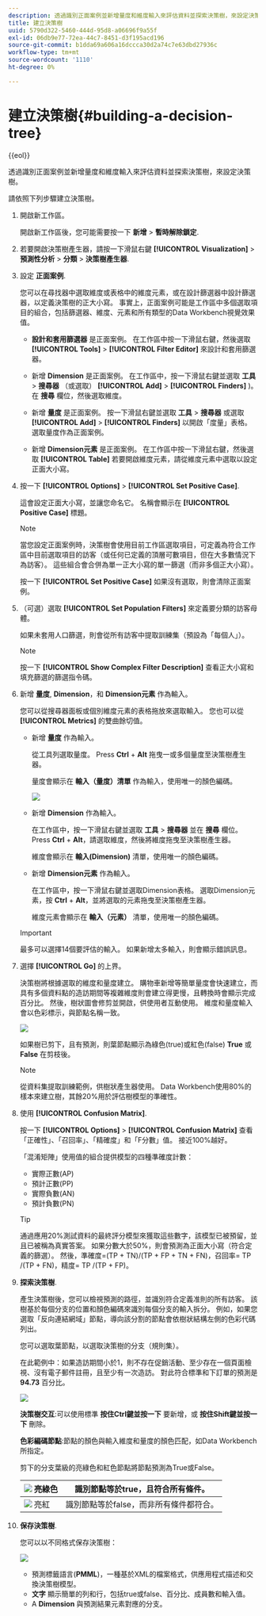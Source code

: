```yaml
---
description: 透過識別正面案例並新增量度和維度輸入來評估資料並探索決策樹，來設定決策樹。
title: 建立決策樹
uuid: 5790d322-5460-444d-95d8-a06696f9a55f
exl-id: 06db9e77-72ea-44c7-8451-d3f195acd196
source-git-commit: b1dda69a606a16dccca30d2a74c7e63dbd27936c
workflow-type: tm+mt
source-wordcount: '1110'
ht-degree: 0%

---
```


# 建立決策樹{#building-a-decision-tree}

{{eol}}

透過識別正面案例並新增量度和維度輸入來評估資料並探索決策樹，來設定決策樹。

請依照下列步驟建立決策樹。

1. 開啟新工作區。

   開啟新工作區後，您可能需要按一下 **新增** > **暫時解除鎖定**.

1. 若要開啟決策樹產生器，請按一下滑鼠右鍵 **[!UICONTROL Visualization]** > **預測性分析** > **分類** > **決策樹產生器**.

1. 設定 **正面案例**.

   您可以在尋找器中選取維度或表格中的維度元素，或在設計篩選器中設計篩選器，以定義決策樹的正大小寫。 事實上，正面案例可能是工作區中多個選取項目的組合，包括篩選器、維度、元素和所有類型的Data Workbench視覺效果值。

   * **設計和套用篩選器** 是正面案例。 在工作區中按一下滑鼠右鍵，然後選取 **[!UICONTROL Tools]** > **[!UICONTROL Filter Editor]** 來設計和套用篩選器。

   * 新增 **Dimension** 是正面案例。 在工作區中，按一下滑鼠右鍵並選取 **工具** > **搜尋器** （或選取） **[!UICONTROL Add]** > **[!UICONTROL Finders]** )。 在 **搜尋** 欄位，然後選取維度。

   * 新增 **量度** 是正面案例。 按一下滑鼠右鍵並選取 **工具** > **搜尋器** 或選取 **[!UICONTROL Add]** > **[!UICONTROL Finders]** 以開啟「度量」表格。 選取量度作為正面案例。

   * 新增 **Dimension元素** 是正面案例。 在工作區中按一下滑鼠右鍵，然後選取 **[!UICONTROL Table]** 若要開啟維度元素，請從維度元素中選取以設定正面大小寫。

1. 按一下 **[!UICONTROL Options]** > **[!UICONTROL Set Positive Case]**.

   這會設定正面大小寫，並讓您命名它。 名稱會顯示在 **[!UICONTROL Positive Case]** 標題。

   >[!NOTE]
   >
   >當您設定正面案例時，決策樹會使用目前工作區選取項目，可定義為符合工作區中目前選取項目的訪客（或任何已定義的頂層可數項目，但在大多數情況下為訪客）。 這些組合會合併為單一正大小寫的單一篩選（而非多個正大小寫）。

   按一下 **[!UICONTROL Set Positive Case]** 如果沒有選取，則會清除正面案例。

1. （可選）選取 **[!UICONTROL Set Population Filters]** 來定義要分類的訪客母體。

   如果未套用人口篩選，則會從所有訪客中提取訓練集（預設為「每個人」）。

   >[!NOTE]
   >
   >按一下 **[!UICONTROL Show Complex Filter Description]** 查看正大小寫和填充篩選的篩選指令碼。

1. 新增 **量度**, **Dimension**，和 **Dimension元素** 作為輸入。

   您可以從搜尋器面板或個別維度元素的表格拖放來選取輸入。 您也可以從 **[!UICONTROL Metrics]** 的雙曲餘切值。

   * 新增 **量度** 作為輸入。

      從工具列選取量度。 Press **Ctrl** + **Alt** 拖曳一或多個量度至決策樹產生器。

      量度會顯示在 **輸入（量度）清單** 作為輸入，使用唯一的顏色編碼。

      ![](assets/decision_tree_add_Metrics_inputs.png)

   * 新增 **Dimension** 作為輸入。

      在工作區中，按一下滑鼠右鍵並選取 **工具** > **搜尋器** 並在 **搜尋** 欄位。 Press **Ctrl** + **Alt**，請選取維度，然後將維度拖曳至決策樹產生器。

      維度會顯示在 **輸入(Dimension)** 清單，使用唯一的顏色編碼。

   * 新增 **Dimension元素** 作為輸入。

      在工作區中，按一下滑鼠右鍵並選取Dimension表格。 選取Dimension元素，按 **Ctrl** + **Alt**，並將選取的元素拖曳至決策樹產生器。

      維度元素會顯示在 **輸入（元素）** 清單，使用唯一的顏色編碼。
   >[!IMPORTANT]
   >
   >最多可以選擇14個要評估的輸入。 如果新增太多輸入，則會顯示錯誤訊息。

1. 選擇 **[!UICONTROL Go]** 的上界。

   決策樹將根據選取的維度和量度建立。 購物車新增等簡單量度會快速建立，而具有多個資料點的造訪期間等複雜維度則會建立得更慢，且轉換時會顯示完成百分比。 然後，樹狀圖會修剪並開啟，供使用者互動使用。 維度和量度輸入會以色彩標示，與節點名稱一致。

   ![](assets/decision_tree_builder.png)

   如果樹已剪下，且有預測，則葉節點顯示為綠色(true)或紅色(false) **True** 或 **False** 在剪枝後。

   >[!NOTE]
   >
   >從資料集提取訓練範例，供樹狀產生器使用。 Data Workbench使用80%的樣本來建立樹，其餘20%用於評估樹模型的準確性。

1. 使用 **[!UICONTROL Confusion Matrix]**.

   按一下 **[!UICONTROL Options]** > **[!UICONTROL Confusion Matrix]** 查看「正確性」、「召回率」、「精確度」和「F分數」值。 接近100%越好。

   「混淆矩陣」使用值的組合提供模型的四種準確度計數：

   * 實際正數(AP)
   * 預計正數(PP)
   * 實際負數(AN)
   * 預計負數(PN)

   >[!TIP]
   >
   >通過應用20%測試資料的最終評分模型來獲取這些數字，該模型已被預留，並且已被稱為真實答案。 如果分數大於50%，則會預測為正面大小寫（符合定義的篩選）。 然後，準確度=(TP + TN)/(TP + FP + TN + FN)，召回率= TP /(TP + FN)，精度= TP /(TP + FP)。

1. **探索決策樹**.

   產生決策樹後，您可以檢視預測的路徑，並識別符合定義准則的所有訪客。 該樹基於每個分支的位置和顏色編碼來識別每個分支的輸入拆分。 例如，如果您選取「反向連結網域」節點，導向該分割的節點會依樹狀結構左側的色彩代碼列出。

   您可以選取葉節點，以選取決策樹的分支（規則集）。

   在此範例中：如果造訪期間小於1，則不存在促銷活動、至少存在一個頁面檢視、沒有電子郵件註冊，且至少有一次造訪。 對此符合標準和下訂單的預測是 **94.73** 百分比。

   ![](assets/decision_tree_explore.png)

   **決策樹交互**:可以使用標準 **按住Ctrl鍵並按一下** 要新增，或 **按住Shift鍵並按一下** 刪除。

   **色彩編碼節點**:節點的顏色與輸入維度和量度的顏色匹配，如Data Workbench所指定。

   剪下的分支葉級的亮綠色和紅色節點將節點預測為True或False。

   | ![](assets/decision_tree_node_true.png) 亮綠色 | 識別節點等於true，且符合所有條件。 |
   |---|---|
   | ![](assets/decision_tree_node_false.png) 亮紅 | 識別節點等於false，而非所有條件都符合。 |

1. **保存決策樹**.

   您可以以不同格式保存決策樹：

   ![](assets/decison_tree_save.png)

   * 預測標籤語言(**PMML**)，一種基於XML的檔案格式，供應用程式描述和交換決策樹模型。
   * **文字** 顯示簡單的列和行，包括true或false、百分比、成員數和輸入值。
   * A **Dimension** 與預測結果元素對應的分支。
